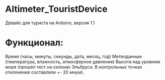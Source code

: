 # Altimeter_TouristDevice
Девайс для туриста на Arduino, версия 1.1
# Функционал:
Время (часы, минуты, секунды, дата, месяц, год)
Метеоданные (температура, влажность, атмосферное давление)
Высота над уровнем моря (прошёл тест на склонах Эльбруса. В контрольных точках отклонения составляли +- 20 мнум).
